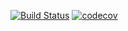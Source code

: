 [![Build Status](https://travis-ci.org/hawk90/cicflowmeter_c.svg?branch=0.1.0)](https://travis-ci.org/hawk90/cicflowmeter_c)
[![codecov](https://codecov.io/gh/hawk90/cicflowmeter_c/branch/0.1.0/graph/badge.svg)](https://codecov.io/gh/hawk90/cicflowmeter_c)
